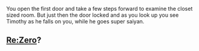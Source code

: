 You open the first door and take a few steps forward to examine the closet sized
room. But just then the door locked and as you look up you see Timothy as he falls on you,
while he goes super saiyan.

## [Re:Zero](../README.md)?